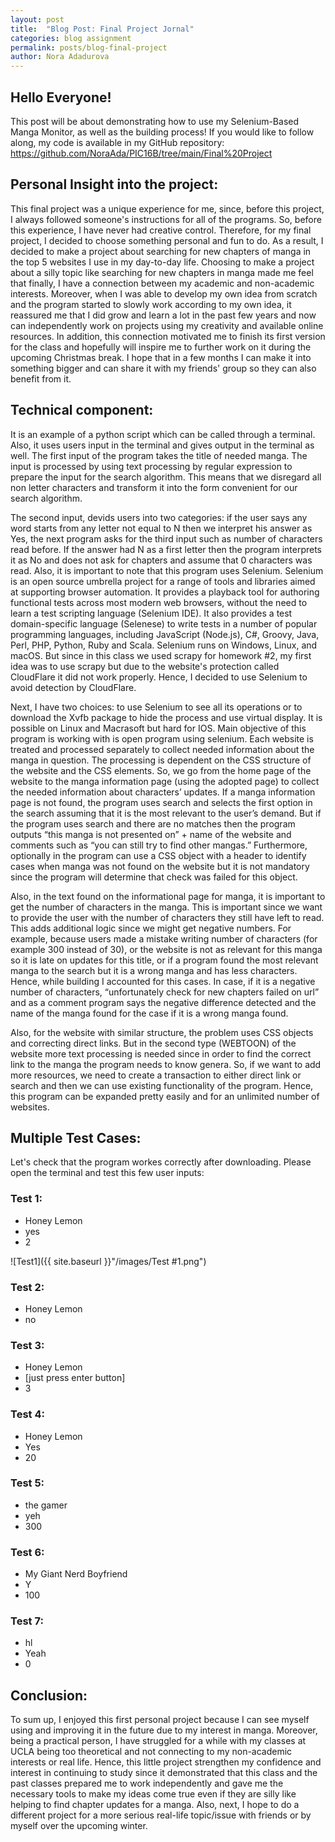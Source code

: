 ```yaml
---
layout: post
title:  "Blog Post: Final Project Jornal"
categories: blog assignment
permalink: posts/blog-final-project
author: Nora Adadurova
---
```


## Hello Everyone!

This post will be about demonstrating how to use my Selenium-Based Manga Monitor, as well as the building process!
If you would like to follow along, my code is available in my GitHub repository: https://github.com/NoraAda/PIC16B/tree/main/Final%20Project 

## Personal Insight into the project:

This final project was a unique experience for me, since, before this project, I always followed someone's instructions for all of the programs. So, before this experience, I have never had creative control. Therefore, for my final project, I decided to choose something personal and fun to do. As a result, I decided to make a project about searching for new chapters of manga in the top 5 websites I use in my day-to-day life. Choosing to make a project about a silly topic like searching for new chapters in manga made me feel that finally, I have a connection between my academic and non-academic interests. Moreover, when I was able to develop my own idea from scratch and the program started to slowly work according to my own idea, it reassured me that I did grow and learn a lot in the past few years and now can independently work on projects using my creativity and available online resources. In addition, this connection motivated me to finish its first version for the class and hopefully will inspire me to further work on it during the upcoming Christmas break. I hope that in a few months I can make it into something bigger and can share it with my friends' group so they can also benefit from it.

## Technical component:

It is an example of a python script which can be called through a terminal. Also, it uses users input in the terminal and gives output in the terminal as well. The first input of the program takes the title of needed manga. The input is processed by using text processing by regular expression to prepare the input for the search algorithm. This means that we disregard all non letter characters and transform it into the form convenient for our search algorithm.

The second input, devids users into two categories: if the user says any word starts from any letter not equal to N then we interpret his answer as Yes, the next program asks for the third input such as number of characters read before. If the answer had N as a first letter then the program interprets it as No and does not ask for chapters and assume that 0 characters was read. Also, it is important to note that this program uses Selenium. Selenium is an open source umbrella project for a range of tools and libraries aimed at supporting browser automation. It provides a playback tool for authoring functional tests across most modern web browsers, without the need to learn a test scripting language (Selenium IDE). It also provides a test domain-specific language (Selenese) to write tests in a number of popular programming languages, including JavaScript (Node.js), C#, Groovy, Java, Perl, PHP, Python, Ruby and Scala. Selenium runs on Windows, Linux, and macOS. But since in this class we used scrapy for homework #2, my first idea was to use scrapy but due to the website's protection called CloudFlare it did not work properly. Hence, I decided to use Selenium to avoid detection by CloudFlare.

Next, I have two choices: to use Selenium to see all its operations or to download the Xvfb package to hide the process and use virtual display. It is possible on Linux and Macrasoft but hard for IOS. Main objective of this program is working with is open program using selenium. Each website is treated and processed separately to collect needed information about the manga in question. The processing is dependent on the CSS structure of the website and the CSS elements. So, we go from the home page of the website to the manga information page (using the adopted page) to collect the needed information about characters’ updates. If a manga information page is not found, the program uses search and selects the first option in the search assuming that it is the most relevant to the user’s demand. But if the program uses search and there are no matches then the program outputs “this manga is not presented on” + name of the website and comments such as “you can still try to find other mangas.” Furthermore, optionally in the program can use a CSS object with a header to identify cases when manga was not found on the website but it is not mandatory since the program will determine that check was failed for this object.

Also, in the text found on the informational page for manga, it is important to get the number of characters in the manga. This is important since we want to provide the user with the number of characters they still have left to read. This adds additional logic since we might get negative numbers. For example, because users made a mistake writing number of characters (for example 300 instead of 30), or the website is not as relevant for this manga so it is late on updates for this title, or if a program found the most relevant manga to the search but it is a wrong manga and has less characters. Hence, while building I accounted for this cases. In case, if it is a negative number of characters, “unfortunately check for new chapters failed on url” and as a comment program says the negative difference detected and the name of the manga found for the case if it is a wrong manga found.

Also, for the website with similar structure, the problem uses CSS objects and correcting direct links. But in the second type (WEBTOON) of the website more text processing is needed since in order to find the correct link to the manga the program needs to know genera. So, if we want to add more resources, we need to create a transaction to either direct link or search and then we can use existing functionality of the program. Hence, this program can be expanded pretty easily and for an unlimited number of websites.

## Multiple Test Cases:

Let's check that the program workes correctly after downloading. Please open the terminal and test this few user inputs:

### Test 1:

- Honey Lemon
- yes
- 2  

![Test1]({{ site.baseurl }}"/images/Test #1.png")

### Test 2:

- Honey Lemon
- no

### Test 3:

- Honey Lemon
- [just press enter button]
- 3

### Test 4:

- Honey Lemon
- Yes
- 20

### Test 5:

- the gamer
- yeh
- 300

### Test 6:

- My Giant Nerd Boyfriend
- Y
- 100

### Test 7:

- hl
- Yeah
- 0

## Conclusion:

To sum up, I enjoyed this first personal project because I can see myself using and improving it in the future due to my interest in manga. Moreover, being a practical person, I have struggled for a while with my classes at UCLA being too theoretical and not connecting to my non-academic interests or real life. Hence, this little project strengthen my confidence and interest in continuing to study since it demonstrated that this class and the past classes prepared me to work independently and gave me the necessary tools to make my ideas come true even if they are silly like helping to find chapter updates for a manga. Also, next, I hope to do a different project for a more serious real-life topic/issue with friends or by myself over the upcoming winter.
